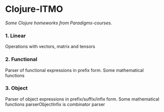 # Clojure-ITMO
*Some Clojure homeworks from Paradigms-courses.*

### 1. Linear
Operations with vectors, matrix and tensors
### 2. Functional
Parser of functional expressions in prefix form. Some mathematical functions
### 3. Object
Parser of object expressions in prefix/suffix/infix form. Some mathematical functions
parserObjectInfix is combinator parser